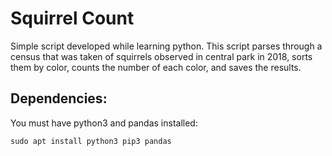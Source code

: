 
# Squirrel Count

Simple script developed while learning python.  This script parses through a census that was taken of squirrels observed in central park in 2018, sorts them by color, counts the number of each color, and saves the results.

## Dependencies:
You must have python3 and pandas installed:

`sudo apt install python3 pip3 pandas`

